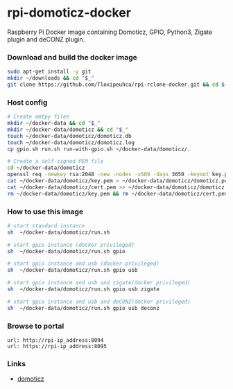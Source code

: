 # rpi-domoticz-docker

Raspberry Pi Docker image containing Domoticz, GPIO, Python3, Zigate plugin and deCONZ plugin.

### Download and build the docker image
```bash
sudo apt-get install -y git
mkdir ~/downloads && cd "$_"
git clone https://github.com/Tloxipeuhca/rpi-rclone-docker.git && cd $(basename $_ .git) && make build
```

### Host config
```bash
# Create emtpy files
mkdir ~/docker-data && cd "$_"
mkdir ~/docker-data/domoticz && cd "$_"
touch ~/docker-data/domoticz/domoticz.db
touch ~/docker-data/domoticz/domoticz.log
cp gpio.sh run.sh run-with-gpio.sh ~/docker-data/domoticz/.

# Create a self-signed PEM file
cd ~/docker-data/domoticz
openssl req -newkey rsa:2048 -new -nodes -x509 -days 3650 -keyout key.pem -out cert.pem
cat ~/docker-data/domoticz/key.pem > ~/docker-data/domoticz/domoticz.pem
cat ~/docker-data/domoticz/cert.pem >> ~/docker-data/domoticz/domoticz.pem
rm ~/docker-data/domoticz/key.pem && rm ~/docker-data/domoticz/cert.pem
```

### How to use this image
```bash
# start standard instance
sh  ~/docker-data/domoticz/run.sh

# start gpio instance (docker privileged)
sh  ~/docker-data/domoticz/run.sh gpio

# start gpio instance and usb (docker privileged)
sh  ~/docker-data/domoticz/run.sh gpio usb

# start gpio instance and usb and zigate(docker privileged)
sh  ~/docker-data/domoticz/run.sh gpio usb zigate

# start gpio instance and usb and deCONZ(docker privileged)
sh  ~/docker-data/domoticz/run.sh gpio usb deconz
```

### Browse to portal
```
url: http://rpi-ip_address:8094 
url: https://rpi-ip_address:8095
```

### Links
+ [domoticz](http://www.domoticz.com)

